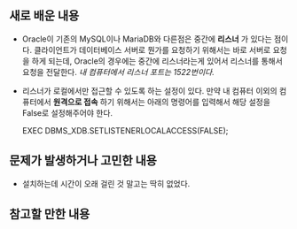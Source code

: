 ## 새로 배운 내용
* Oracle이 기존의 MySQL이나 MariaDB와 다른점은 중간에 __리스너__ 가 있다는 점이다. 클라이언트가 데이터베이스 서버로 뭔가를 요청하기 위해서는 바로 서버로 요청을 하게 되는데,
Oracle의 경우에는 중간에 리스너라는게 있어서 리스너를 통해서 요청을 전달한다. _내 컴퓨터에서 리스너 포트는 1522번이다._
* 리스너가 로컬에서만 접근할 수 있도록 하는 설정이 있다. 만약 내 컴퓨터 이외의 컴퓨터에서 __원격으로 접속__ 하기 위해서는 아래의 명령어를 입력해서 해당 설정을 False로 설정해주어야 한다. 

  EXEC DBMS_XDB.SETLISTENERLOCALACCESS(FALSE);
  

## 문제가 발생하거나 고민한 내용
* 설치하는데 시간이 오래 걸린 것 말고는 딱히 없었다.

## 참고할 만한 내용
